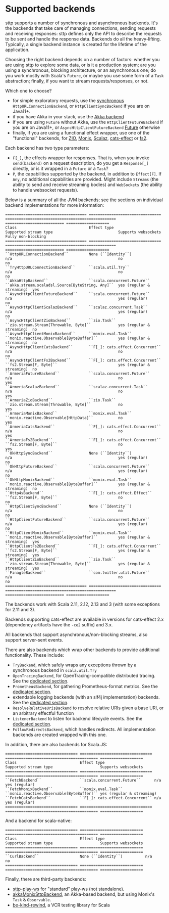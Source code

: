 # Supported backends

sttp supports a number of synchronous and asynchronous backends. It's the backends that take care of managing connections, sending requests and receiving responses: sttp defines only the API to describe the requests to be sent and handle the response data. Backends do all the heavy-lifting. Typically, a single backend instance is created for the lifetime of the application.

Choosing the right backend depends on a number of factors: whether you are using sttp to explore some data, or is it a production system; are you using a synchronous, blocking architecture, or an asynchronous one; do you work mostly with Scala's `Future`, or maybe you use some form of a `Task` abstraction; finally, if you want to stream requests/responses, or not.

Which one to choose?

* for simple exploratory requests, use the [synchronous](synchronous.md) `HttpURLConnectionBackend`, or `HttpClientSyncBackend` if you are on Java11+.
* if you have Akka in your stack, use the [Akka backend](akka.md)
* if you are using `Future` without Akka, use the `HttpClientFutureBackend` if you are on Java11+, or `AsyncHttpClientFutureBackend` [Future](future.md) otherwise
* finally, if you are using a functional effect wrapper, use one of the "functional" backends, for [ZIO](zio.md), [Monix](monix.md), [Scalaz](scalaz.md), [cats-effect](catseffect.md) or [fs2](fs2.md). 

Each backend has two type parameters:

* `F[_]`, the effects wrapper for responses. That is, when you invoke `send(backend)` on a request description, do you get a `Response[_]` directly, or is it wrapped in a `Future` or a `Task`?
* `P`, the capabilities supported by the backend, in addition to `Effect[F]`. If `Any`, no additional capabilities are provided. Might include `Streams` (the ability to send and receive streaming bodies) and `WebSockets` (the ability to handle websocket requests).

Below is a summary of all the JVM backends; see the sections on individual backend implementations for more information:

```eval_rst
==================================== ================================ ================================================= ========================== ===================
Class                                Effect type                      Supported stream type                             Supports websockets        Fully non-blocking
==================================== ================================ ================================================= ========================== ===================
``HttpURLConnectionBackend``         None (``Identity``)              n/a                                               no                         no
``TryHttpURLConnectionBackend``      ``scala.util.Try``               n/a                                               no                         no
``AkkaHttpBackend``                  ``scala.concurrent.Future``      ``akka.stream.scaladsl.Source[ByteString, Any]``  yes (regular & streaming)  yes
``AsyncHttpClientFutureBackend``     ``scala.concurrent.Future``      n/a                                               yes (regular)              no
``AsyncHttpClientScalazBackend``     ``scalaz.concurrent.Task``       n/a                                               yes (regular)              no
``AsyncHttpClientZioBackend``        ``zio.Task``                     ``zio.stream.Stream[Throwable, Byte]``            yes (regular & streaming)  no
``AsyncHttpClientMonixBackend``      ``monix.eval.Task``              ``monix.reactive.Observable[ByteBuffer]``         yes (regular & streaming)  no
``AsyncHttpClientCatsBackend``       ``F[_]: cats.effect.Concurrent`` n/a                                               no                         no
``AsyncHttpClientFs2Backend``        ``F[_]: cats.effect.Concurrent`` ``fs2.Stream[F, Byte]``                           yes (regular & streaming)  no
``ArmeriaFutureBackend``             ``scala.concurrent.Future``      n/a                                               no                         yes
``ArmeriaScalazBackend``             ``scalaz.concurrent.Task``       n/a                                               no                         yes
``ArmeriaZioBackend``                ``zio.Task``                     ``zio.stream.Stream[Throwable, Byte]``            no                         yes
``ArmeriaMonixBackend``              ``monix.eval.Task``              ``monix.reactive.Observable[HttpData]``           no                         yes
``ArmeriaCatsBackend``               ``F[_]: cats.effect.Concurrent`` n/a                                               no                         yes
``ArmeriaFs2Backend``                ``F[_]: cats.effect.Concurrent`` ``fs2.Stream[F, Byte]``                           no                         yes
``OkHttpSyncBackend``                None (``Identity``)              n/a                                               yes (regular)              no
``OkHttpFutureBackend``              ``scala.concurrent.Future``      n/a                                               yes (regular)              no
``OkHttpMonixBackend``               ``monix.eval.Task``              ``monix.reactive.Observable[ByteBuffer]``         yes (regular & streaming)  no
``Http4sBackend``                    ``F[_]: cats.effect.Effect``     ``fs2.Stream[F, Byte]``                           no                         no
``HttpClientSyncBackend``            None (``Identity``)              n/a                                               no                         no
``HttpClientFutureBackend``          ``scala.concurrent.Future``      n/a                                               yes (regular)              no
``HttpClientMonixBackend``           ``monix.eval.Task``              ``monix.reactive.Observable[ByteBuffer]``         yes (regular & streaming)  yes
``HttpClientFs2Backend``             ``F[_]: cats.effect.Concurrent`` ``fs2.Stream[F, Byte]``                           yes (regular & streaming)  yes
``HttpClientZioBackend``             ``zio.Task``                     ``zio.stream.Stream[Throwable, Byte]``            yes (regular & streaming)  yes
``FinagleBackend``                   ``com.twitter.util.Future``      n/a                                               no                         no
==================================== ================================ ================================================= ========================== ===================
```

The backends work with Scala 2.11, 2.12, 2.13 and 3 (with some exceptions for 2.11 and 3).

Backends supporting cats-effect are available in versions for cats-effect 2.x (dependency artifacts have the `-ce2` suffix) and 3.x.

All backends that support asynchronous/non-blocking streams, also support server-sent events.

There are also backends which wrap other backends to provide additional functionality. These include:

* `TryBackend`, which safely wraps any exceptions thrown by a synchronous backend in `scala.util.Try`
* `OpenTracingBackend`, for OpenTracing-compatible distributed tracing. See the [dedicated section](wrappers/opentracing.md).
* `PrometheusBackend`, for gathering Prometheus-format metrics. See the [dedicated section](wrappers/prometheus.md).
* extendable logging backends (with an slf4j implementation) backends. See the [dedicated section](wrappers/logging.md).
* `ResolveRelativeUrisBackend` to resolve relative URIs given a base URI, or an arbitrary effectful function
* `ListenerBackend` to listen for backend lifecycle events. See the [dedicated section](wrappers/custom.md).
* `FollowRedirectsBackend`, which handles redirects. All implementation backends are created wrapped with this one.

In addition, there are also backends for Scala.JS:

```eval_rst
================================ ================================ ========================================= ===================
Class                            Effect type                      Supported stream type                     Supports websockets
================================ ================================ ========================================= ===================
``FetchBackend``                 ``scala.concurrent.Future``      n/a                                       yes (regular)
``FetchMonixBackend``            ``monix.eval.Task``              ``monix.reactive.Observable[ByteBuffer]`` yes (regular & streaming)
``FetchCatsBackend``             ``F[_]: cats.effect.Concurrent`` n/a                                       yes (regular)
================================ ================================ ========================================= ===================
```

And a backend for scala-native:

```eval_rst
================================ ============================ ========================================= ===================
Class                            Effect type                  Supported stream type                     Supports websockets
================================ ============================ ========================================= ===================
``CurlBackend``                  None (``Identity``)          n/a                                       no
================================ ============================ ========================================= ===================
```

Finally, there are third-party backends:

* [sttp-play-ws](https://github.com/ragb/sttp-play-ws) for "standard" play-ws (not standalone).
* [akkaMonixSttpBackend](https://github.com/fullfacing/akkaMonixSttpBackend), an Akka-based backend, but using Monix's `Task` & `Observable`.
* [be-kind-rewind](https://github.com/reibitto/be-kind-rewind), a VCR testing library for Scala